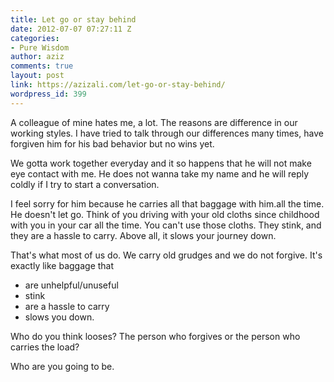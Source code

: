 ```yaml
---
title: Let go or stay behind
date: 2012-07-07 07:27:11 Z
categories:
- Pure Wisdom
author: aziz
comments: true
layout: post
link: https://azizali.com/let-go-or-stay-behind/
wordpress_id: 399
---
```


A colleague of mine hates me, a lot. The reasons are difference in our working styles. I have tried to talk through our differences many times, have forgiven him for his bad behavior but no wins yet.

We gotta work together everyday and it so happens that he will not make eye contact with me. He does not wanna take my name and he will reply coldly if I try to start a conversation.

I feel sorry for him because he carries all that baggage with him.all the time. He doesn't let go. Think of you driving with your old cloths since childhood with you in your car all the time. You can't use those cloths. They stink, and they are a hassle to carry. Above all, it slows your journey down.

That's what most of us do. We carry old grudges and we do not forgive. It's exactly like baggage that
- are unhelpful/unuseful
- stink
- are a hassle to carry
- slows you down.

Who do you think looses? The person who forgives or the person who carries the load?

Who are you going to be.
